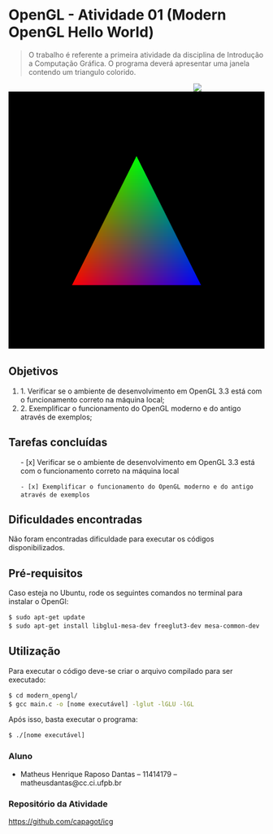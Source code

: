 # OpenGL - Atividade 01 (Modern OpenGL Hello World)

> O trabalho é referente a primeira atividade da disciplina de Introdução a Computação Gráfica. O programa deverá apresentar uma janela contendo um triangulo colorido.


[<img src="https://rawgit.com/eug/awesome-opengl/master/opengl-logo.svg" align="right" width="140">](https://www.opengl.org)
<img src="img/modern-opengl.png">

## Objetivos
<ol>
    <li>1. Verificar se o ambiente de desenvolvimento em OpenGL 3.3 está com o funcionamento correto na máquina local;</li>
    <li>2. Exemplificar o funcionamento do OpenGL moderno e do antigo através de exemplos;</li>
</ol>

## Tarefas concluídas
<ol>
    - [x] Verificar se o ambiente de desenvolvimento em OpenGL 3.3 está com o funcionamento correto na máquina local

    - [x] Exemplificar o funcionamento do OpenGL moderno e do antigo através de exemplos
</ol>

## Dificuldades encontradas

Não foram encontradas dificuldade para executar os códigos disponibilizados.

## Pré-requisitos

Caso esteja no Ubuntu, rode os seguintes comandos no terminal para instalar o OpenGl:

```sh
$ sudo apt-get update
$ sudo apt-get install libglu1-mesa-dev freeglut3-dev mesa-common-dev
```

## Utilização

Para executar o código deve-se criar o arquivo compilado para ser executado:

```sh
$ cd modern_opengl/
$ gcc main.c -o [nome executável] -lglut -lGLU -lGL
```

Após isso, basta executar o programa:
```sh
$ ./[nome executável]
```
### Aluno
<ul>
    <li>Matheus Henrique Raposo Dantas – 11414179 – matheusdantas@cc.ci.ufpb.br</li>
</ul>

### Repositório da Atividade

https://github.com/capagot/icg
